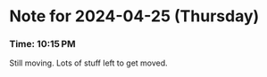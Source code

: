 # Note for 2024-04-25 (Thursday)
### Time: 10:15 PM

Still moving. Lots of stuff left to get moved.
